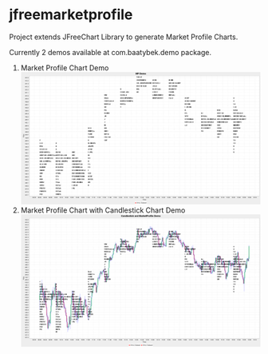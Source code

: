 # jfreemarketprofile
Project extends JFreeChart Library to generate Market Profile Charts.

Currently 2 demos available at com.baatybek.demo package. 
1. Market Profile Chart Demo
   ![alt text](https://github.com/baatybek/jfreemarketprofile/blob/chart-img/img/marketprofilechart.png?raw=true)
2. Market Profile Chart with Candlestick Chart Demo
   ![alt text](https://github.com/baatybek/jfreemarketprofile/blob/chart-img/img/tpo-candlestick.png?raw=true)
